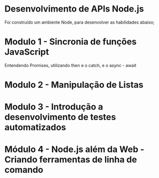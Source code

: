 # Desenvolvimento de APIs Node.js

Foi construído um ambiente Node, para desenvolver as habilidades abaixo;

# Modulo 1 - Sincronia de funções JavaScript
Entendendo Promises, utilizando then e o catch, e o async - await

# Modulo 2 - Manipulação de Listas

# Modulo 3 - Introdução a desenvolvimento de testes automatizados

# Módulo 4 - Node.js além da Web - Criando ferramentas de linha de comando